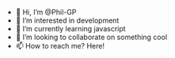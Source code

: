 - 👋 Hi, I’m @Phil-GP
- 👀 I’m interested in development
- 🌱 I’m currently learning javascript
- 💞️ I’m looking to collaborate on something cool
- 📫 How to reach me? Here!

<!---
Phil-GP/Phil-GP is a ✨ special ✨ repository because its `README.md` (this file) appears on your GitHub profile.
You can click the Preview link to take a look at your changes.
--->
